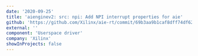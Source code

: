 ```yaml
---
date: '2020-09-25'
title: 'aienginev2: src: npi: Add NPI interrupt properties for aie'
github: 'https://github.com/Xilinx/aie-rt/commit/69b3aa9b1caf8dff74df627c25094382767a6634'
external: ''
component: 'Userspace driver'
company: 'Xilinx'
showInProjects: false
---
```

